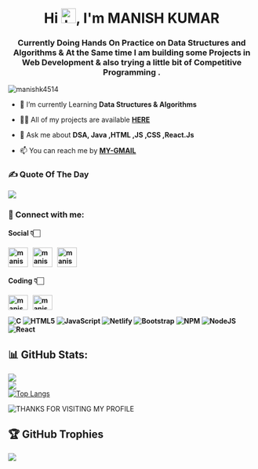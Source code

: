 <h1 align="center">Hi <img src="https://github.com/TheDudeThatCode/TheDudeThatCode/blob/master/Assets/Hi.gif?raw=true" alt="handWaving" height="30" width="30" />, I'm MANISH KUMAR </h1>
<h3 align="center">Currently Doing Hands On Practice on Data Structures and Algorithms & At the Same time I am building some Projects in Web Development & also trying a little bit of Competitive Programming .</h3>
<p align="left"> <img src="https://komarev.com/ghpvc/?username=manishk4514&label=Profile%20views&color=0e75b6&style=flat" alt="manishk4514" /> </p>

- 🔭 I’m currently Learning **Data Structures & Algorithms**

- 👨‍💻 All of my projects are available [**HERE**](https://github.com/manishk4514)

- 💬 Ask me about **DSA, Java ,HTML ,JS ,CSS ,React.Js**

- 📫 You can reach me by [**MY-GMAIL**](mailto:manish80842@gmail.com)

<h3 align="left">✍️ Quote Of The Day</h3>

![](https://quotes-github-readme.vercel.app/api?type=horizontal&theme=merko)

<h3 align="left">📩 Connect with me:</h3>
<p align="left">
<h4>Social 👇🏻<h4/>
<a href="mailto:manish80842@gmail.com" target="blank"><img align="center" src="https://cdn4.iconfinder.com/data/icons/social-media-logos-6/512/112-gmail_email_mail-512.png" alt="manishk4514" height="40" width="40" /></a>&nbsp;&nbsp;
<a href="https://linkedin.com/in/manishk4514" target="blank"><img align="center" src="https://raw.githubusercontent.com/rahuldkjain/github-profile-readme-generator/master/src/images/icons/Social/linked-in-alt.svg" alt="manishk4514" height="40" width="40" /></a>&nbsp;&nbsp;
<a href="https://twitter.com/ManishK4514" target="blank"><img align="center" src="https://www.pngkey.com/png/full/2-27646_twitter-logo-png-transparent-background-logo-twitter-png.png" alt="manishk4514" height="40" width="40" /></a><br>
<h4>Coding 👇🏻<h4/>
<a href="https://www.codechef.com/users/manishk4514" target="blank"><img align="center" src="https://cdn.jsdelivr.net/npm/simple-icons@3.1.0/icons/codechef.svg" alt="manishk4514" height="30" width="40" /></a>&nbsp;&nbsp;
<a href="https://auth.geeksforgeeks.org/user/manishk4514" target="blank"><img align="center" src="https://raw.githubusercontent.com/rahuldkjain/github-profile-readme-generator/master/src/images/icons/Social/geeks-for-geeks.svg" alt="manishk4514" height="30" width="40" /></a>
</p>

![C](https://img.shields.io/badge/c-%2300599C.svg?style=for-the-badge&logo=c&logoColor=white) ![HTML5](https://img.shields.io/badge/html5-%23E34F26.svg?style=for-the-badge&logo=html5&logoColor=white) ![JavaScript](https://img.shields.io/badge/javascript-%23323330.svg?style=for-the-badge&logo=javascript&logoColor=%23F7DF1E) ![Netlify](https://img.shields.io/badge/netlify-%23000000.svg?style=for-the-badge&logo=netlify&logoColor=#00C7B7) ![Bootstrap](https://img.shields.io/badge/bootstrap-%23563D7C.svg?style=for-the-badge&logo=bootstrap&logoColor=white) ![NPM](https://img.shields.io/badge/NPM-%23000000.svg?style=for-the-badge&logo=npm&logoColor=white) ![NodeJS](https://img.shields.io/badge/node.js-6DA55F?style=for-the-badge&logo=node.js&logoColor=white) ![React](https://img.shields.io/badge/react-%2320232a.svg?style=for-the-badge&logo=react&logoColor=%2361DAFB)

<!-- <p><img align="left" src="https://github-readme-stats.vercel.app/api/top-langs?username=manishk4514&theme=gotham&show_icons=true&locale=en&layout=compact" alt="manishk4514" /></p> -->

## 📊 GitHub Stats:
![](https://github-readme-stats.vercel.app/api?username=manishk4514&theme=gotham&hide_border=false&include_all_commits=true&count_private=true)<br/>
![](https://github-readme-streak-stats.herokuapp.com/?user=manishk4514&theme=gotham&hide_border=false)<br/>
[![Top Langs](https://github-readme-stats.vercel.app/api/top-langs/?username=manishk4514&theme=gotham)](https://github.com/manishk4514/github-readme-stats)
<!-- <p>&nbsp;<img align="center" src="https://github-readme-stats.vercel.app/api?username=manishk4514&show_icons=true&locale=en" alt="manishk4514" /></p> -->
![THANKS FOR VISITING MY PROFILE](https://raw.githubusercontent.com/BrunnerLivio/brunnerlivio/master/images/marquee.svg)

## 🏆 GitHub Trophies
![](https://github-profile-trophy.vercel.app/?username=manishk4514&theme=apprentice&no-frame=false&no-bg=true&margin-w=4)

